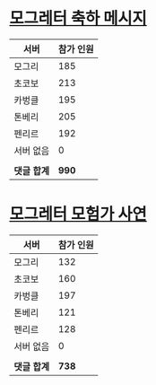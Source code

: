 # [모그레터 축하 메시지](./Event250701_v7_2_10th_moogleletter0.md)

|서버|참가 인원|
|-|-|
|모그리|185|
|초코보|213|
|카벙클|195|
|톤베리|205|
|펜리르|192|
|서버 없음|0|
|||
|**댓글 합계**|**990**|


# [모그레터 모험가 사연](./Event250701_v7_2_10th_moogleletter1.md)

|서버|참가 인원|
|-|-|
|모그리|132|
|초코보|160|
|카벙클|197|
|톤베리|121|
|펜리르|128|
|서버 없음|0|
|||
|**댓글 합계**|**738**|


